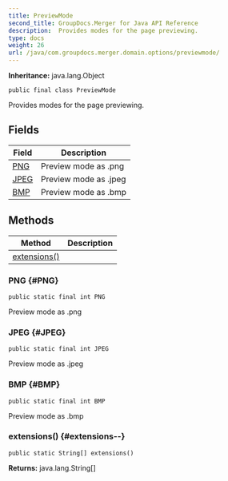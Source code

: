 ```yaml
---
title: PreviewMode
second_title: GroupDocs.Merger for Java API Reference
description:  Provides modes for the page previewing.
type: docs
weight: 26
url: /java/com.groupdocs.merger.domain.options/previewmode/
---
```

**Inheritance:**
java.lang.Object
```
public final class PreviewMode
```

Provides modes for the page previewing.
## Fields

| Field | Description |
| --- | --- |
| [PNG](#PNG) | Preview mode as .png |
| [JPEG](#JPEG) | Preview mode as .jpeg |
| [BMP](#BMP) | Preview mode as .bmp |
## Methods

| Method | Description |
| --- | --- |
| [extensions()](#extensions--) |  |
### PNG {#PNG}
```
public static final int PNG
```


Preview mode as .png

### JPEG {#JPEG}
```
public static final int JPEG
```


Preview mode as .jpeg

### BMP {#BMP}
```
public static final int BMP
```


Preview mode as .bmp

### extensions() {#extensions--}
```
public static String[] extensions()
```




**Returns:**
java.lang.String[]
